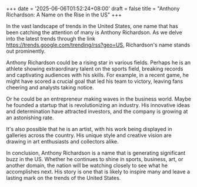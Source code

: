 +++
date = '2025-06-06T01:52:24+08:00'
draft = false
title = "Anthony Richardson: A Name on the Rise in the US"
+++

In the vast landscape of trends in the United States, one name that has been catching the attention of many is Anthony Richardson. As we delve into the latest trends through the link https://trends.google.com/trending/rss?geo=US, Richardson's name stands out prominently.

Anthony Richardson could be a rising star in various fields. Perhaps he is an athlete showing extraordinary talent on the sports field, breaking records and captivating audiences with his skills. For example, in a recent game, he might have scored a crucial goal that led his team to victory, leaving fans cheering and analysts taking notice.

Or he could be an entrepreneur making waves in the business world. Maybe he founded a startup that is revolutionizing an industry. His innovative ideas and determination have attracted investors, and the company is growing at an astonishing rate. 

It's also possible that he is an artist, with his work being displayed in galleries across the country. His unique style and creative vision are drawing in art enthusiasts and collectors alike.

In conclusion, Anthony Richardson is a name that is generating significant buzz in the US. Whether he continues to shine in sports, business, art, or another domain, the nation will be watching closely to see what he accomplishes next. His story is one that is likely to inspire many and leave a lasting mark on the trends of the United States.